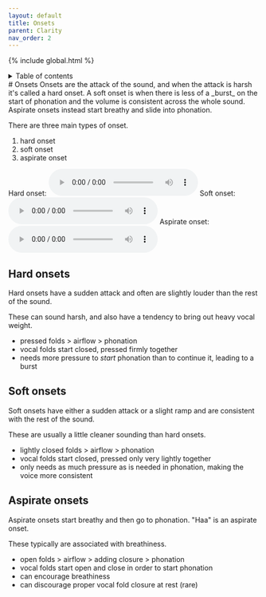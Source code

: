 ```yaml
---
layout: default
title: Onsets
parent: Clarity
nav_order: 2
---
```

{% include global.html %}
<details closed markdown="block">
  <summary>
    Table of contents
  </summary>
{: .text-delta }
1. TOC
{:toc}
</details>
# Onsets
Onsets are the attack of the sound, and when the attack is harsh it's called a hard onset. A soft onset is when there is less of a _burst_ on the start of phonation and the volume is consistent across the whole sound. Aspirate onsets instead start breathy and slide into phonation.

There are three main types of onset.
1. hard onset
2. soft onset
3. aspirate onset

Hard onset:
<audio controls> <source src="/audio/onsets-hard.ogg" type="audio/ogg"> Your browser does not support the audio element. </audio>
Soft onset:
<audio controls> <source src="/audio/onsets-soft.ogg" type="audio/ogg"> Your browser does not support the audio element. </audio>
Aspirate onset:
<audio controls> <source src="/audio/onsets-aspirate.ogg" type="audio/ogg"> Your browser does not support the audio element. </audio>

## Hard onsets
Hard onsets have a sudden attack and often are slightly louder than the rest of the sound.

These can sound harsh, and also have a tendency to bring out heavy vocal weight.
- pressed folds > airflow > phonation
- vocal folds start closed, pressed firmly together
- needs more pressure to _start_ phonation than to continue it, leading to a burst

## Soft onsets
Soft onsets have either a sudden attack or a slight ramp and are consistent with the rest of the sound.

These are usually a little cleaner sounding than hard onsets.
- lightly closed folds > airflow > phonation
- vocal folds start closed, pressed only very lightly together
- only needs as much pressure as is needed in phonation, making the voice more consistent

## Aspirate onsets
Aspirate onsets start breathy and then go to phonation. "Haa" is an aspirate onset.

These typically are associated with breathiness.
- open folds > airflow > adding closure > phonation
- vocal folds start open and close in order to start phonation
- can encourage breathiness
- can discourage proper vocal fold closure at rest (rare)
